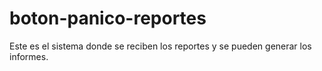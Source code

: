 # boton-panico-reportes
Este es el sistema donde se reciben los reportes y se pueden generar los informes.
